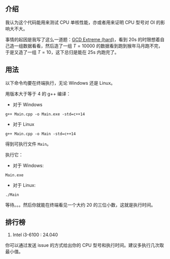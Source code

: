 ## 介绍

我认为这个代码能用来测试 CPU 单核性能，亦或者用来证明 CPU 型号对 OI 的影响大不大。

事情的起因是我写了这么一道题：[GCD Extreme (hard)](https://www.luogu.com.cn/problem/SP19985)，看到 20s 的时限想着自己造一组数据看看，然后造了一组 $T = 10000$ 的数据看到跑到猴年马月跑不完，于是又造了一组 $T = 10$，这下总归是能在 25s 内跑完了。

## 用法

以下命令均要在终端执行，无论 Windows 还是 Linux。

用版本大于等于 4 的 g++ 编译：

- 对于 Windows

```
g++ Main.cpp -o Main.exe -std=c++14
```

- 对于 Linux

```
g++ Main.cpp -o Main -std=c++14
```

得到可执行文件 `Main`。

执行它：

- 对于 Windows:

```
Main.exe
```

- 对于 Linux:

```
./Main
```

等待。。。然后你就能在终端看见一个大约 $20$ 的三位小数，这就是执行时间。

## 排行榜

1. Intel i3-6100 : 24.040

你可以通过发送 issue 的方式给出你的 CPU 型号和执行时间。建议多执行几次取最小值。